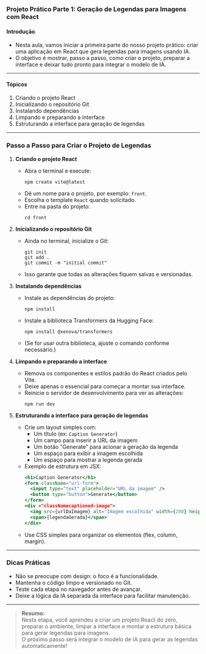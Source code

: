 ### **Projeto Prático Parte 1: Geração de Legendas para Imagens com React**

#### Introdução

- Nesta aula, vamos iniciar a primeira parte do nosso projeto prático: criar uma aplicação em React que gera legendas para imagens usando IA.
- O objetivo é mostrar, passo a passo, como criar o projeto, preparar a interface e deixar tudo pronto para integrar o modelo de IA.

---

#### Tópicos

1. Criando o projeto React
2. Inicializando o repositório Git
3. Instalando dependências
4. Limpando e preparando a interface
5. Estruturando a interface para geração de legendas

---

### Passo a Passo para Criar o Projeto de Legendas

1. **Criando o projeto React**

   - Abra o terminal e execute:
     ```
     npm create vite@latest
     ```
   - Dê um nome para o projeto, por exemplo: `front`.
   - Escolha o template `React` quando solicitado.
   - Entre na pasta do projeto:
     ```
     cd front
     ```

2. **Inicializando o repositório Git**

   - Ainda no terminal, inicialize o Git:
     ```
     git init
     git add .
     git commit -m "initial commit"
     ```
   - Isso garante que todas as alterações fiquem salvas e versionadas.

3. **Instalando dependências**

   - Instale as dependências do projeto:
     ```
     npm install
     ```
   - Instale a biblioteca Transformers da Hugging Face:
     ```
     npm install @xenova/transformers
     ```
   - (Se for usar outra biblioteca, ajuste o comando conforme necessário.)

4. **Limpando e preparando a interface**

   - Remova os componentes e estilos padrão do React criados pelo Vite.
   - Deixe apenas o essencial para começar a montar sua interface.
   - Reinicie o servidor de desenvolvimento para ver as alterações:
     ```
     npm run dev
     ```

5. **Estruturando a interface para geração de legendas**

   - Crie um layout simples com:
     - Um título (ex: `Caption Generator`)
     - Um campo para inserir a URL da imagem
     - Um botão "Generate" para acionar a geração da legenda
     - Um espaço para exibir a imagem escolhida
     - Um espaço para mostrar a legenda gerada
   - Exemplo de estrutura em JSX:
     ```jsx
     <h1>Caption Generator</h1>
     <form className="url-form">
       <input type="text" placeholder="URL da imagem" />
       <button type="button">Generate</button>
     </form>
     <div ="classNamecaptioned-image">
       <img src={urlDaImagem} alt="Imagem escolhida" width={200} height={200} />
       <span>{legendaGerada}</span>
     </div>
     ```
   - Use CSS simples para organizar os elementos (flex, column, margin).

---

### Dicas Práticas

- Não se preocupe com design: o foco é a funcionalidade.
- Mantenha o código limpo e versionado no Git.
- Teste cada etapa no navegador antes de avançar.
- Deixe a lógica da IA separada da interface para facilitar manutenção.

---

> **Resumo:**  
> Nesta etapa, você aprendeu a criar um projeto React do zero, preparar o ambiente, limpar a interface e montar a estrutura básica para gerar legendas para imagens.  
> O próximo passo será integrar o modelo de IA para gerar as legendas automaticamente!
